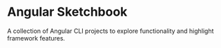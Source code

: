 # Angular Sketchbook

A collection of Angular CLI projects to explore functionality and highlight framework features.